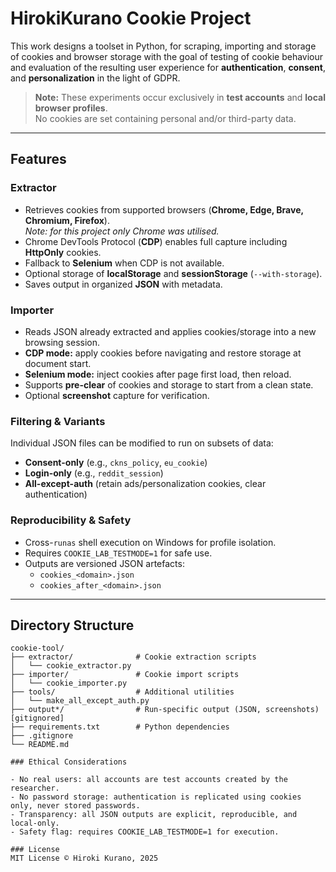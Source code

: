 # HirokiKurano Cookie Project

This work designs a toolset in Python, for scraping, importing and storage of cookies and browser storage with the goal of testing of cookie behaviour and evaluation of the resulting user experience for **authentication**, **consent**, and **personalization** in the light of GDPR.

> **Note:** These experiments occur exclusively in **test accounts** and **local browser profiles**.  
> No cookies are set containing personal and/or third-party data.

---

## Features

### Extractor
- Retrieves cookies from supported browsers (**Chrome, Edge, Brave, Chromium, Firefox**).  
  *Note: for this project only Chrome was utilised.*
- Chrome DevTools Protocol (**CDP**) enables full capture including **HttpOnly** cookies.
- Fallback to **Selenium** when CDP is not available.
- Optional storage of **localStorage** and **sessionStorage** (`--with-storage`).
- Saves output in organized **JSON** with metadata.

### Importer
- Reads JSON already extracted and applies cookies/storage into a new browsing session.
- **CDP mode:** apply cookies before navigating and restore storage at document start.
- **Selenium mode:** inject cookies after page first load, then reload.
- Supports **pre-clear** of cookies and storage to start from a clean state.
- Optional **screenshot** capture for verification.

### Filtering & Variants
Individual JSON files can be modified to run on subsets of data:
- **Consent-only** (e.g., `ckns_policy`, `eu_cookie`)
- **Login-only** (e.g., `reddit_session`)
- **All-except-auth** (retain ads/personalization cookies, clear authentication)

### Reproducibility & Safety
- Cross-`runas` shell execution on Windows for profile isolation.
- Requires `COOKIE_LAB_TESTMODE=1` for safe use.
- Outputs are versioned JSON artefacts:
  - `cookies_<domain>.json`
  - `cookies_after_<domain>.json`

---

## Directory Structure

```text
cookie-tool/
├── extractor/              # Cookie extraction scripts
│   └── cookie_extractor.py
├── importer/               # Cookie import scripts
│   └── cookie_importer.py
├── tools/                  # Additional utilities
│   └── make_all_except_auth.py
├── output*/                # Run-specific output (JSON, screenshots) [gitignored]
├── requirements.txt        # Python dependencies
├── .gitignore
└── README.md

### Ethical Considerations

- No real users: all accounts are test accounts created by the researcher.
- No password storage: authentication is replicated using cookies only, never stored passwords.
- Transparency: all JSON outputs are explicit, reproducible, and local-only.
- Safety flag: requires COOKIE_LAB_TESTMODE=1 for execution.

### License
MIT License © Hiroki Kurano, 2025